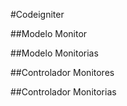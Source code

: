 #Codeigniter

##Modelo Monitor

##Modelo Monitorias

##Controlador Monitores

##Controlador Monitorias